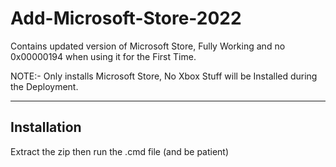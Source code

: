 # Add-Microsoft-Store-2022
Contains updated version of Microsoft Store, Fully Working and no 0x00000194 when using it for the First Time.

NOTE:-
Only installs Microsoft Store, No Xbox Stuff will be Installed during the Deployment.



-------------------------------------------------
Installation
-------------------------------------------------
Extract the zip then run the .cmd file (and be patient)
